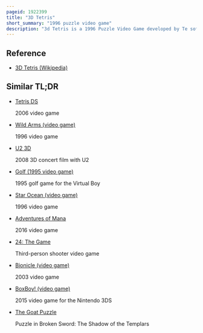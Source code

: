```yaml
---
pageid: 1922399
title: "3D Tetris"
short_summary: "1996 puzzle video game"
description: "3d Tetris is a 1996 Puzzle Video Game developed by Te soft and released by Nintendo for the virtual Boy. It was released on March 22, 1996, in North America. Players control multiple falling Blocks, rotating and positioning them to clear Layers in a three-dimensional Environment similar to Tetris's Gameplay. The Game contains multiple Modes and Variations thereof, as well as different Difficulty Settings and Levels. Parts of 3d Tetris are rendered as 3d wire-frame Models. A Version of the Game entitled polygo Block was planned for Release in japanese Markets in february 1996 but was never released. The Game received mostly negative Reviews with Critics saying it was lacking in Originality."
---
```


## Reference

- [3D Tetris (Wikipedia)](https://en.wikipedia.org/?curid=1922399)

## Similar TL;DR

- [Tetris DS](/tldr/en/tetris-ds)

  2006 video game

- [Wild Arms (video game)](/tldr/en/wild-arms-video-game)

  1996 video game

- [U2 3D](/tldr/en/u2-3d)

  2008 3D concert film with U2

- [Golf (1995 video game)](/tldr/en/golf-1995-video-game)

  1995 golf game for the Virtual Boy

- [Star Ocean (video game)](/tldr/en/star-ocean-video-game)

  1996 video game

- [Adventures of Mana](/tldr/en/adventures-of-mana)

  2016 video game

- [24: The Game](/tldr/en/24-the-game)

  Third-person shooter video game

- [Bionicle (video game)](/tldr/en/bionicle-video-game)

  2003 video game

- [BoxBoy! (video game)](/tldr/en/boxboy-video-game)

  2015 video game for the Nintendo 3DS

- [The Goat Puzzle](/tldr/en/the-goat-puzzle)

  Puzzle in Broken Sword: The Shadow of the Templars
